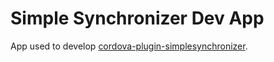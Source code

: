 # Simple Synchronizer Dev App

App used to develop [cordova-plugin-simplesynchronizer](https://github.com/aristofanio/cordova-plugin-simplesynchronizer).

